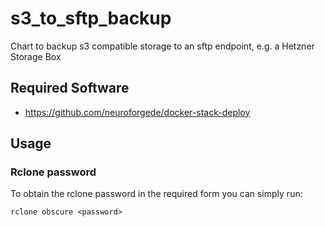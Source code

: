 # s3_to_sftp_backup

Chart to backup s3 compatible storage to an sftp endpoint, e.g. a Hetzner Storage Box

## Required Software

- https://github.com/neuroforgede/docker-stack-deploy

## Usage

### Rclone password

To obtain the rclone password in the required form you can simply run:

```
rclone obscure <password>
```